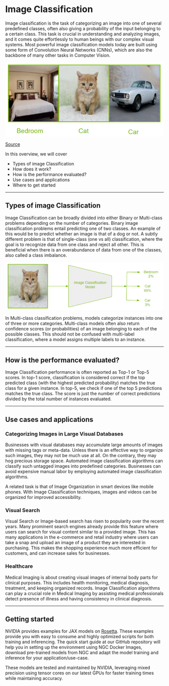 # Image Classification

Image classification is the task of categorizing an image into one of several predefined classes, often also giving a probability of the input belonging to a certain class. This task is crucial in understanding and analyzing images, and it comes quite effortlessly to human beings with our complex visual systems. Most powerful image classification models today are built using some form of Convolution Neural Networks (CNNs), which are also the backbone of many other tasks in Computer Vision.

![What is Image Classification?](../../PyTorch/Classification/img/1_image-classification-figure-1.PNG)

[Source](https://github.com/NVlabs/stylegan)

In this overview, we will cover
- Types of image Classification
- How does it work?
- How is the performance evaluated?
- Use cases and applications
- Where to get started

---
## Types of image Classification
Image Classification can be broadly divided into either Binary or Multi-class problems depending on the number of categories. Binary image classification problems entail predicting one of two classes. An example of this would be to predict whether an image is that of a dog or not. A subtly different problem is that of single-class (one vs all) classification, where the goal is to recognize data from one class and reject all other. This is beneficial when there is an overabundance of data from one of the classes, also called a class imbalance.

![Input and Outputs for Image Classification](../../PyTorch/Classification/img/1_image-classification-figure-2.PNG)

In Multi-class classification problems, models categorize instances into one of three or more categories. Multi-class models often also return confidence scores (or probabilities) of an image belonging to each of the possible classes. This should not be confused with multi-label classification, where a model assigns multiple labels to an instance.

---
## How is the performance evaluated?
Image Classification performance is often reported as Top-1 or Top-5  scores. In top-1 score, classification is considered correct if the top predicted class (with the highest predicted probability) matches the true class for a given instance. In top-5, we check if one of the top 5 predictions matches the true class. The score is just the number of correct predictions divided by the total number of instances evaluated.

---
## Use cases and applications
### Categorizing Images  in Large Visual Databases
Businesses with visual databases may accumulate large amounts of images with missing tags or meta-data. Unless there is an effective way to organize such images, they may not be much use at all. On the contrary, they may hog precious storage space. Automated image classification algorithms can classify such untagged images into predefined categories. Businesses can avoid expensive manual labor by employing automated image classification algorithms.

A related task is that of Image Organization in smart devices like mobile phones. With Image Classification techniques, images and videos can be organized for improved accessibility.

### Visual Search
Visual Search or Image-based search has risen to popularity over the recent years. Many prominent search engines already provide this feature where users can search for visual content similar to a provided image. This has many applications in the e-commerce and retail industry where users can take a snap and upload an image of a product they are interested in purchasing. This makes the shopping experience much more efficient for customers, and can increase sales for businesses.


### Healthcare
Medical Imaging is about creating visual images of internal body parts for clinical purposes. This includes health monitoring, medical diagnosis, treatment, and keeping organized records. Image Classification algorithms can play a crucial role in Medical Imaging by assisting medical professionals detect presence of illness and having consistency in clinical diagnosis.

---
## Getting started
NVIDIA provides examples for JAX models on [Rosetta](https://github.com/NVIDIA/JAX-Toolbox/tree/main/rosetta/rosetta/projects). These examples provide you with easy to consume and highly optimized scripts for both training and inferencing. The quick start guide at our GitHub repository will help you in setting up the environment using NGC Docker Images, download pre-trained models from NGC and adapt the model training and inference for your application/use-case.

These models are tested and maintained by NVIDIA, leveraging mixed precision using tensor cores on our latest GPUs for faster training times while maintaining accuracy.
